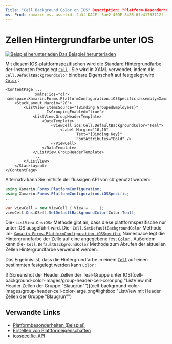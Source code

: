 ```yaml
---
Title: "Cell Background Color on IOS" Description: "Platform-Besonderheiten ermöglicht Ihnen die Nutzung von Funktionen, die nur auf einer bestimmten Plattform verfügbar sind, ohne dass benutzerdefinierte Renderer oder Effekte implementiert werden. In diesem Artikel wird erläutert, wie Sie die plattformspezifische IOS-Anwendung nutzen, mit der die Standard Hintergrundfarbe von Zellen unter IOS festgelegt wird.
ms. Prod: xamarin ms. assetid: 2a3f DACF -5ae2-40DE-8488-6fe41733712f ms. Technology: xamarin-Forms Author: davidbritch ms. Author: dabritch ms. Date: 10/24/2018 NO-LOC: [ Xamarin.Forms , Xamarin.Essentials ]
---
```


# <a name="cell-background-color-on-ios"></a>Zellen Hintergrundfarbe unter IOS

[![Beispiel herunterladen](~/media/shared/download.png) Das Beispiel herunterladen](https://docs.microsoft.com/samples/xamarin/xamarin-forms-samples/userinterface-platformspecifics)

Mit diesem IOS-plattformspezifischen wird die Standard Hintergrundfarbe der-Instanzen festgelegt [`Cell`](xref:Xamarin.Forms.Cell) . Sie wird in XAML verwendet, indem die `Cell.DefaultBackgroundColor` bindbare Eigenschaft auf festgelegt wird [`Color`](xref:Xamarin.Forms.Color) :

```xaml
<ContentPage ...
             xmlns:ios="clr-namespace:Xamarin.Forms.PlatformConfiguration.iOSSpecific;assembly=Xamarin.Forms.Core">
    <StackLayout Margin="20">
        <ListView ItemsSource="{Binding GroupedEmployees}"
                  IsGroupingEnabled="true">
            <ListView.GroupHeaderTemplate>
                <DataTemplate>
                    <ViewCell ios:Cell.DefaultBackgroundColor="Teal">
                        <Label Margin="10,10"
                               Text="{Binding Key}"
                               FontAttributes="Bold" />
                    </ViewCell>
                </DataTemplate>
            </ListView.GroupHeaderTemplate>
            ...
        </ListView>
    </StackLayout>
</ContentPage>
```

Alternativ kann Sie mithilfe der flüssigen API von c# genutzt werden:

```csharp
using Xamarin.Forms.PlatformConfiguration;
using Xamarin.Forms.PlatformConfiguration.iOSSpecific;
...

var viewCell = new ViewCell { View = ... };
viewCell.On<iOS>().SetDefaultBackgroundColor(Color.Teal);
```

Die- `ListView.On<iOS>` Methode gibt an, dass diese plattformspezifische nur unter IOS ausgeführt wird. Die- `Cell.SetDefaultBackgroundColor` Methode im- [`Xamarin.Forms.PlatformConfiguration.iOSSpecific`](xref:Xamarin.Forms.PlatformConfiguration.iOSSpecific) Namespace legt die Hintergrundfarbe der Zelle auf eine angegebene fest [`Color`](xref:Xamarin.Forms.Color) . Außerdem kann die- `Cell.DefaultBackgroundColor` Methode zum Abrufen der aktuellen Zellen Hintergrundfarbe verwendet werden.

Das Ergebnis ist, dass die Hintergrundfarbe in einem [`Cell`](xref:Xamarin.Forms.Cell) auf einen bestimmten festgelegt werden kann [`Color`](xref:Xamarin.Forms.Color) :

[![Screenshot der Header Zellen der Teal-Gruppe unter IOS](cell-background-color-images/group-header-cell-color.png "ListView mit Header Zellen der Gruppe "Blaugrün"")](cell-background-color-images/group-header-cell-color-large.png#lightbox "ListView mit Header Zellen der Gruppe "Blaugrün"")

## <a name="related-links"></a>Verwandte Links

- [Platformbesonderheiten (Beispiel)](https://docs.microsoft.com/samples/xamarin/xamarin-forms-samples/userinterface-platformspecifics)
- [Erstellen von Plattformeigenschaften](~/xamarin-forms/platform/platform-specifics/index.md#creating-platform-specifics)
- [iosspecific-API](xref:Xamarin.Forms.PlatformConfiguration.iOSSpecific)
